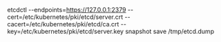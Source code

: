  etcdctl --endpoints=https://127.0.0.1:2379 --cert=/etc/kubernetes/pki/etcd/server.crt --cacert=/etc/kubernetes/pki/etcd/ca.crt --key=/etc/kubernetes/pki/etcd/server.key snapshot save /tmp/etcd.dump